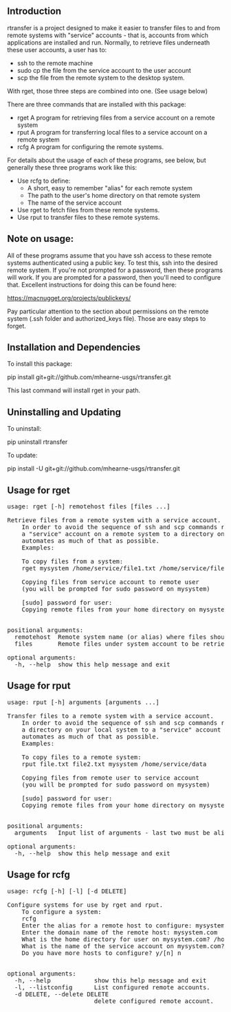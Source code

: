 Introduction
------------

rtransfer is a project designed to make it easier to transfer files to and from remote systems
with "service" accounts - that is, accounts from which applications are installed and run.  Normally,
to retrieve files underneath these user accounts, a user has to:

 - ssh to the remote machine
 - sudo cp the file from the service account to the user account
 - scp the file from the remote system to the desktop system.

With rget, those three steps are combined into one. (See usage below)

There are three commands that are installed with this package:
 - rget A program for retrieving files from a service account on a remote system
 - rput A program for transferring local files to a service account on a remote system
 - rcfg A program for configuring the remote systems.

For details about the usage of each of these programs, see below, but generally these three programs work like this:

 - Use rcfg to define:
   * A short, easy to remember "alias" for each remote system
   * The path to the user's home directory on that remote system
   * The name of the service account
 - Use rget to fetch files from these remote systems.
 - Use rput to transfer files to these remote systems.

Note on usage:
--------------
All of these programs assume that you have ssh access to these remote systems authenticated using a public key.  To test this,
ssh into the desired remote system.  If you're not prompted for a password, then these programs will work.  If you are prompted for
a password, then you'll need to configure that.  Excellent instructions for doing this can be found here:  

https://macnugget.org/projects/publickeys/

Pay particular attention to the section about permissions on the remote system (.ssh folder and authorized_keys file).  Those are 
easy steps to forget.

Installation and Dependencies
-----------------------------
To install this package:

pip install git+git://github.com/mhearne-usgs/rtransfer.git

This last command will install rget in your path.

Uninstalling and Updating
-------------------------

To uninstall:

pip uninstall rtransfer

To update:

pip install -U git+git://github.com/mhearne-usgs/rtransfer.git


Usage for rget
--------
<pre>
usage: rget [-h] remotehost files [files ...]

Retrieve files from a remote system with a service account.
    In order to avoid the sequence of ssh and scp commands required to copy files from 
    a "service" account on a remote system to a directory on your local system, this program
    automates as much of that as possible.
    Examples:

    To copy files from a system:
    rget mysystem /home/service/file1.txt /home/service/file2.txt
    
    Copying files from service account to remote user 
    (you will be prompted for sudo password on mysystem)

    [sudo] password for user:
    Copying remote files from your home directory on mysystem to local directory.
    

positional arguments:
  remotehost  Remote system name (or alias) where files should be retrieved from
  files       Remote files under system account to be retrieved.

optional arguments:
  -h, --help  show this help message and exit
</pre>

Usage for rput
--------------
<pre>
usage: rput [-h] arguments [arguments ...]

Transfer files to a remote system with a service account.
    In order to avoid the sequence of ssh and scp commands required to copy files from 
    a directory on your local system to a "service" account on a remote system, this program
    automates as much of that as possible.
    Examples:

    To copy files to a remote system:
    rput file.txt file2.txt mysystem /home/service/data
    
    Copying files from remote user to service account 
    (you will be prompted for sudo password on mysystem)

    [sudo] password for user:
    Copying remote files from your home directory on mysystem to service account folder.
    

positional arguments:
  arguments   Input list of arguments - last two must be alias and remote folder

optional arguments:
  -h, --help  show this help message and exit
</pre>

Usage for rcfg
--------------
<pre>
usage: rcfg [-h] [-l] [-d DELETE]

Configure systems for use by rget and rput.
    To configure a system:
    rcfg
    Enter the alias for a remote host to configure: mysystem
    Enter the domain name of the remote host: mysystem.com
    What is the home directory for user on mysystem.com? /home/AD/myuser 
    What is the name of the service account on mysystem.com? service
    Do you have more hosts to configure? y/[n] n
    

optional arguments:
  -h, --help            show this help message and exit
  -l, --listconfig      List configured remote accounts.
  -d DELETE, --delete DELETE
                        delete configured remote account.
</pre>

